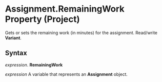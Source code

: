 
# Assignment.RemainingWork Property (Project)

Gets or sets the remaining work (in minutes) for the assignment. Read/write  **Variant**.


## Syntax

 _expression_. **RemainingWork**

 _expression_ A variable that represents an **Assignment** object.

